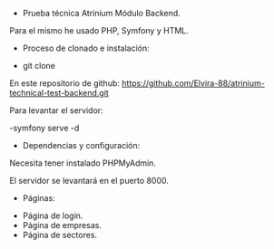 * Prueba técnica Atrinium Módulo Backend.

Para el mismo he usado PHP, Symfony y HTML.

* Proceso de clonado e instalación:

- git clone

En este repositorio de github: https://github.com/Elvira-88/atrinium-technical-test-backend.git

Para levantar el servidor:

-symfony serve -d

* Dependencias y configuración:

Necesita tener instalado PHPMyAdmin.

El servidor se levantará en el puerto 8000.

* Páginas:

- Página de login.
- Página de empresas.
- Página de sectores.
